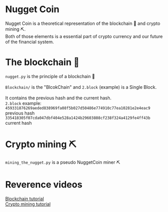 # Nugget Coin
Nugget Coin is a theoretical representation of the blockchain 🔗 and crypto mining ⛏️.
<br>
Both of those elements is a essential part of crypto currency and our future of the financial system.


# The blockchain 🔗
```nugget.py``` is the principle of a blockchain 🔗
<br>
<br>
```Blockchain/``` is the "BlcokChain" and ```2.block``` (example) is a Single Block.
<br>
<br>
It contains the previous hash and the current hash.
<br>
```2.block``` example:
<br>
```459331876269aeded838969fa08f5b027d50486e774910c77ea10281e2e4eac9``` previous hash
<br>
```335418305f07cda047dbf404e528a1424b29603808cf238f324a4129fe4ff43b``` current hash


# Crypto mining ⛏️
```mining_the_nugget.py``` is a pseudo NuggetCoin miner ⛏️
<br>


# Reverence videos
[Blockchain tutorial](https://www.youtube.com/watch?v=pYasYyjByKI)
<br>
[Crypto mining tutorial](https://www.youtube.com/watch?v=ZhnJ1bkIWWk&t=1022s)
